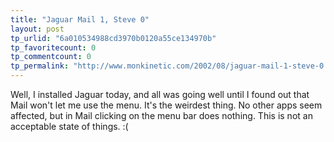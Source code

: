 ```yaml
---
title: "Jaguar Mail 1, Steve 0"
layout: post
tp_urlid: "6a010534988cd3970b0120a55ce134970b"
tp_favoritecount: 0
tp_commentcount: 0
tp_permalink: "http://www.monkinetic.com/2002/08/jaguar-mail-1-steve-0.html"
---
```

Well, I installed Jaguar today, and all was going well until I found out that Mail won&#39;t let me use the menu. It&#39;s the weirdest thing. No other apps seem affected, but in Mail clicking on the menu bar does nothing. This is not an acceptable state of things. :(

